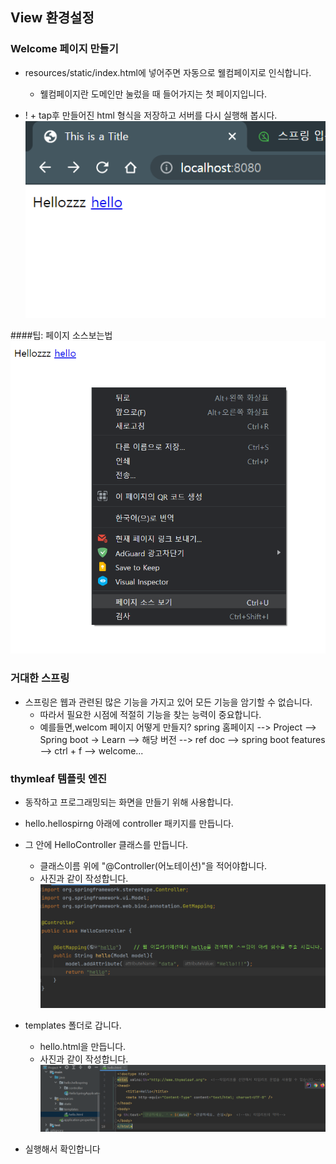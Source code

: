 ## View 환경설정

### Welcome 페이지 만들기
- resources/static/index.html에 넣어주면 자동으로 웰컴페이지로 인식합니다.
    - 웰컴페이지란 도메인만 눌렀을 때 들어가지는 첫 페이지입니다.
  
- ! + tap후 만들어진 html 형식을 저장하고 서버를 다시 실행해 봅시다.
![](./image/index.png)
  

####팁: 페이지 소스보는법
![](./image/페이지소스보는법.png)

### 거대한 스프링
- 스프링은 웹과 관련된 많은 기능을 가지고 있어 모든 기능을 암기할 수 없습니다.
  - 따라서 필요한 시점에 적절히 기능을 찾는 능력이 중요합니다.
  - 예를들면,welcom 페이지 어떻게 만들지? spring 홈페이지 --> Project --> Spring boot -> Learn --> 해당 버전 --> ref doc --> spring boot features --> ctrl + f 
  --> welcome...
    
### thymleaf 템플릿 엔진 
- 동작하고 프로그래밍되는 화면을 만들기 위해 사용합니다.
- hello.hellospirng 아래에 controller 패키지를 만듭니다.
- 그 안에 HelloController 클래스를 만듭니다.
  - 클래스이름 위에 "@Controller(어노테이션)"을 적어야합니다.
  - 사진과 같이 작성합니다.
  ![](./image/controller.png)
    
- templates 폴더로 갑니다.
  - hello.html을 만듭니다.
  - 사진과 같이 작성합니다.
  ![](./image/hello_html.png)
    
- 실행해서 확인합니다


  
    
